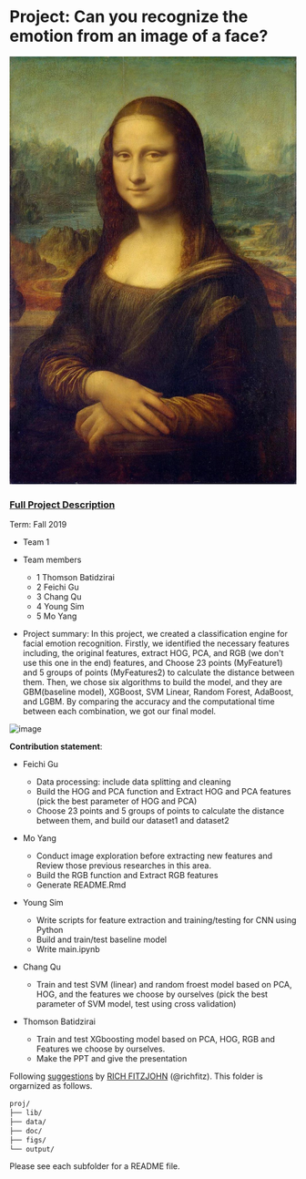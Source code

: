# Project: Can you recognize the emotion from an image of a face? 
![image](figs/mona.jpeg)

### [Full Project Description](doc/project3_desc.md)

Term: Fall 2019

+ Team 1
+ Team members
	+ 1 Thomson Batidzirai
	+ 2 Feichi Gu
	+ 3 Chang Qu
	+ 4 Young Sim
	+ 5 Mo Yang
	

+ Project summary: 
In this project, we created a classification engine for facial emotion recognition. Firstly, we identified the necessary features including, the original features, extract HOG, PCA, and RGB (we don't use this one in the end) features, and Choose 23 points (MyFeature1) and 5 groups of points (MyFeatures2) to calculate the distance between them. Then, we chose six algorithms to build the model, and they are GBM(baseline model), XGBoost, SVM Linear, Random Forest, AdaBoost, and LGBM. By comparing the accuracy and the computational time between each combination, we got our final model.

![image](figs/compare.jpeg)
	
**Contribution statement**: 
+ Feichi Gu
   
	+ Data processing: include data splitting and cleaning 
	+ Build the HOG and PCA function and Extract HOG and PCA features (pick the best parameter of HOG and PCA)
	+ Choose 23 points and 5 groups of points to calculate the distance between them, and build our dataset1 and dataset2
	
+ Mo Yang          
                
	+ Conduct image exploration before extracting new features and Review those previous researches in this area.
	+ Build the RGB function and Extract RGB features
	+ Generate README.Rmd 
	
+ Young Sim  
               
	+ Write scripts for feature extraction and training/testing for CNN using Python
	+ Build and train/test baseline model
	+ Write main.ipynb
	
	
+ Chang Qu  
  + Train and test SVM (linear) and random froest model based on PCA, HOG, and the features we choose by ourselves (pick the best parameter of SVM model, test using cross validation)       
	
	
+ Thomson Batidzirai  
        
    + Train and test XGboosting model based on PCA, HOG, RGB and Features we choose by ourselves.
    + Make the PPT and give the presentation


Following [suggestions](http://nicercode.github.io/blog/2013-04-05-projects/) by [RICH FITZJOHN](http://nicercode.github.io/about/#Team) (@richfitz). This folder is orgarnized as follows.

```
proj/
├── lib/
├── data/
├── doc/
├── figs/
└── output/
```

Please see each subfolder for a README file.
